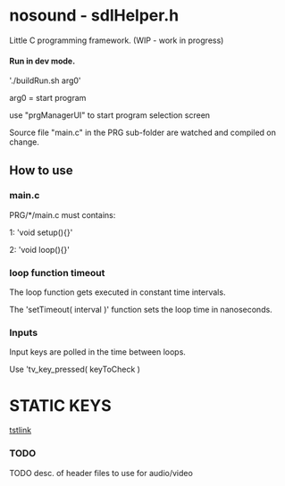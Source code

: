 # nosound - sdlHelper.h
Little C programming framework.
(WIP - work in progress)


#### Run in dev mode.
'./buildRun.sh arg0'

arg0 = start program

use "prgManagerUI" to start program selection screen

Source file "main.c" in the PRG sub-folder are watched and compiled on change.


## How to use

### main.c
PRG/*/main.c must contains:

1: 'void setup(){}'

2: 'void loop(){}'

### loop function timeout
The loop function gets executed in constant time intervals.

The 'setTimeout( interval )' function sets the loop time in nanoseconds.

###	Inputs

Input keys are polled in the time between loops.

Use 'tv_key_pressed( keyToCheck )

# STATIC KEYS
[tstlink](/include/tv_KEYS.h)

### TODO
TODO desc. of header files to use for audio/video
